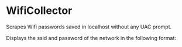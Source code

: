 # WifiCollector

Scrapes Wifi passwords saved in localhost without any UAC prompt.

Displays the ssid and password of the network in the following format:

[ssid]:[password]
